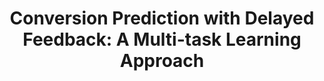 ---
layout: publication
authors: 'Y. Hou, G. Zhao, C. Liu, Z. Zu, and X. Zhu'
title: 'Conversion Prediction with Delayed Feedback: A Multi-task Learning Approach'
year: '2021'
conference: 'IEEE International Conference on Data Mining'
---